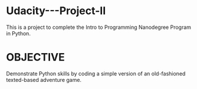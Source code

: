 # Udacity---Project-II

This is a project to complete the Intro to Programming Nanodegree Program in Python.

# OBJECTIVE

Demonstrate Python skills by coding a simple version of an old-fashioned texted-based adventure game.
